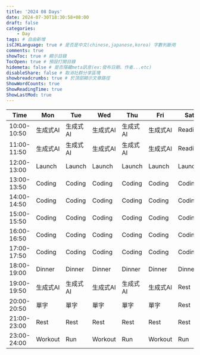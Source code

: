 ```yaml
---
title: '2024 08 Days'
date: 2024-07-30T18:30:58+08:00
draft: false
categories: 
    - Day
tags: # 自由新增
isCJKLanguage: true # 是否是中文(chinese,japanese,korea) 字數判斷用
comments: true
showToc: true # 顯示目錄
TocOpen: true # 預設打開目錄
hidemeta: false # 是否隱藏meta訊息(ex:發布日期、作者...etc)
disableShare: false # 取消社群分享區塊
showbreadcrumbs: true # 於頂部顯示文章路徑
ShowWordCounts: true
ShowReadingTime: true
ShowLastMod: true
---
```


| Time | Mon | Tue | Wed | Thu | Fri | Sat | Sun |
| --- | --- | --- | --- | --- | --- | --- | --- |
| 10:00-10:50 | 生成式AI | 生成式AI | 生成式AI | 生成式AI | 生成式AI | Reading | Reading |
| 11:00-11:50 | 生成式AI | 生成式AI | 生成式AI | 生成式AI | 生成式AI | Reading | Reading |
| 12:00-13:00 | Launch | Launch | Launch | Launch | Launch | Launch | Launch |
| 13:00-13:50 | Coding | Coding | Coding | Coding | Coding | Coding | English |
| 14:00-14:50 | Coding | Coding | Coding | Coding | Coding | Coding | English |
| 15:00-15:50 | Coding | Coding | Coding | Coding | Coding | Coding | English |
| 16:00-16:50 | Coding | Coding | Coding | Coding | Coding | Coding | Reading |
| 17:00-17:50 | Coding | Coding | Coding | Coding | Coding | Coding | Reading |
| 18:00-19:00 | Dinner | Dinner | Dinner | Dinner | Dinner | Dinner | Dinner |
| 19:00-19:50 | 生成式AI | 生成式AI | 生成式AI | 生成式AI | 生成式AI | Rest | Rest |
| 20:00-20:50 | 單字 | 單字 | 單字 | 單字 | 單字 | Rest | Rest |
| 21:00-23:00 | Rest | Rest | Rest | Rest | Rest | Rest | Rest |
| 23:00-24:00 | Workout | Run | Workout | Run | Workout | Run | Run |
